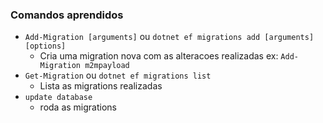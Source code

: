 ### Comandos aprendidos

- `Add-Migration [arguments]` ou `dotnet ef migrations add [arguments] [options]`
  - Cria uma migration nova com as alteracoes realizadas ex: `Add-Migration m2mpayload`
- `Get-Migration` ou `dotnet ef migrations list`
  - Lista as migrations realizadas
- `update database`
  - roda as migrations
